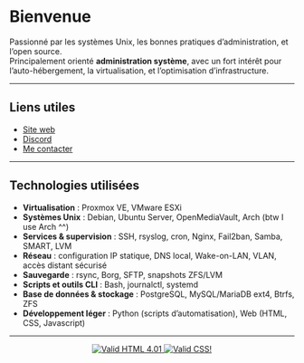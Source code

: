# Bienvenue

Passionné par les systèmes Unix, les bonnes pratiques d’administration, et l’open source.  
Principalement orienté **administration système**, avec un fort intérêt pour l’auto-hébergement, la virtualisation, et l’optimisation d’infrastructure.

---

## Liens utiles

- [Site web](https://tonsite.com)  
- [Discord](https://discord.gg/7akQQRxrBr)  
- [Me contacter](mailto:i.am.root@nivmizz7.fr)

---

## Technologies utilisées

- **Virtualisation** : Proxmox VE, VMware ESXi 
- **Systèmes Unix** : Debian, Ubuntu Server, OpenMediaVault, Arch (btw I use Arch ^^) 
- **Services & supervision** : SSH, rsyslog, cron, Nginx, Fail2ban, Samba, SMART, LVM  
- **Réseau** : configuration IP statique, DNS local, Wake-on-LAN, VLAN, accès distant sécurisé  
- **Sauvegarde** : rsync, Borg, SFTP, snapshots ZFS/LVM  
- **Scripts et outils CLI** : Bash, journalctl, systemd  
- **Base de données & stockage** : PostgreSQL, MySQL/MariaDB ext4, Btrfs, ZFS  
- **Développement léger** : Python (scripts d’automatisation), Web (HTML, CSS, Javascript)

---

<p align="center">
  <a href="https://validator.w3.org/check?uri=referer" target="_blank">
    <img src="https://www.w3.org/Icons/valid-html401" alt="Valid HTML 4.01">
  </a>
  <a href="https://jigsaw.w3.org/css-validator/check/referer" target="_blank">
    <img src="https://jigsaw.w3.org/css-validator/images/vcss" alt="Valid CSS!">
  </a>
</p>
